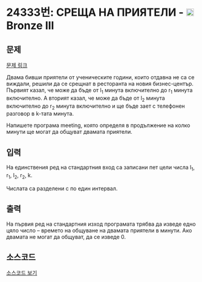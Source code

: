 # 24333번: СРЕЩА НА ПРИЯТЕЛИ - <img src="https://static.solved.ac/tier_small/3.svg" style="height:20px" /> Bronze III

<!-- performance -->

<!-- 문제 제출 후 깃허브에 푸시를 했을 때 제출한 코드의 성능이 입력될 공간입니다.-->

<!-- end -->

## 문제

[문제 링크](https://boj.kr/24333)


<p>Двама бивши приятели от ученическите години, които отдавна не са се виждали, решили да се срещнат в ресторанта на новия бизнес-център. Първият казал, че може да бъде от l<sub>1</sub> минута включително до r<sub>1</sub> минута включително. А вторият казал, че може да бъде от l<sub>2</sub> минута включително до r<sub>2</sub> минута включително и ще бъде зает с телефонен разговор в k-тата минута.</p>

<p>Напишете програма meeting, която определя в продължение на колко минути ще могат да общуват двамата приятели.</p>



## 입력


<p>На единствения ред на стандартния вход са записани пет цели числа l<sub>1</sub>, r<sub>1</sub>, l<sub>2</sub>, r<sub>2</sub>, k.</p>

<p>Числата са разделени с по един интервал.</p>



## 출력


<p>На първия ред на стандартния изход програмата трябва да изведе едно цяло число – времето на общуване на двамата приятели в минути. Ако двамата не могат да общуват, да се изведе 0.</p>



## 소스코드

[소스코드 보기](СРЕЩА%20НА%20ПРИЯТЕЛИ.cpp)